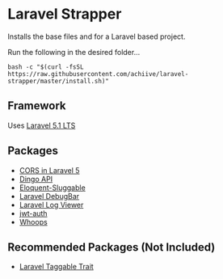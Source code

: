 # Laravel Strapper

Installs the base files and for a Laravel based project.

Run the following in the desired folder...

    bash -c "$(curl -fsSL https://raw.githubusercontent.com/achiive/laravel-strapper/master/install.sh)"


## Framework

Uses [Laravel 5.1 LTS](http://laravel.com/docs/5.1/)


## Packages

- [CORS in Laravel 5](https://github.com/barryvdh/laravel-cors)
- [Dingo API](https://github.com/dingo/api)
- [Eloquent-Sluggable](https://github.com/cviebrock/eloquent-sluggable)
- [Laravel DebugBar](https://github.com/barryvdh/laravel-debugbar)
- [Laravel Log Viewer](https://github.com/rap2hpoutre/laravel-log-viewer)
- [jwt-auth](https://github.com/tymondesigns/jwt-auth)
- [Whoops](https://github.com/filp/whoops)


## Recommended Packages (Not Included)

- [Laravel Taggable Trait](https://github.com/rtconner/laravel-tagging)
